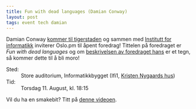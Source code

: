 ```yaml
---
title: Fun with dead languages (Damian Conway)
layout: post
tags: event tech damian
---
```

<p>Damian Conway <a href="http://blogs.perl.org/users/damian_conway/2011/06/visiting-oslo.html">kommer til tigerstaden</a> og sammen med <a href="http://ifi.uio.no/">Institutt for informatikk</a> inviterer Oslo.pm til åpent foredrag! Tittelen på foredraget er <em>Fun with dead languages</em> og om <a href="http://damian.conway.org/Seminars/DeadLanguages.html">beskrivelsen av foredraget hans</a> er et tegn, så kommer dette til å bli moro!</p>

<dl>
  <dt>Sted:</dt><dd>Store auditorium, Informatikkbygget (Ifi1, <a href="http://www.uio.no/om/finn-fram/omrader/gaustad/ga04/" title="Kart">Kristen Nygaards hus</a>)</dd>
  <dt>Tid:</dt><dd>Torsdag 11. August, kl. 18:15</dd>
</dl>

<p>Vil du ha en smakebit? Titt på <a href="http://blip.tv/oreilly-open-source-convention/oscon-2008-damian-conway-thoughtstream-temporally-quaquaversal-virtual-nanomachine-programming-in-multiple-t-1151669">denne videoen</a>.</p>

